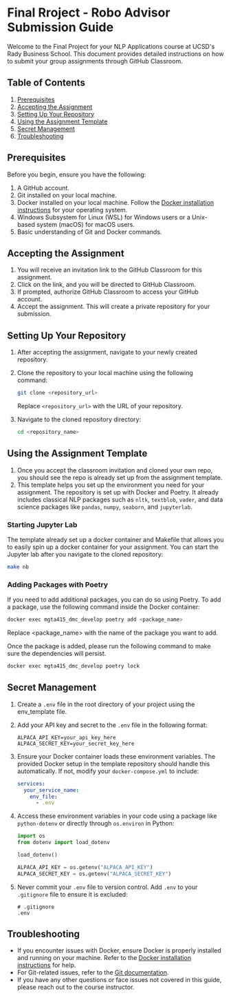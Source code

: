 
# Final Rroject - Robo Advisor Submission Guide

Welcome to the Final Project for your NLP Applications course at UCSD's Rady Business School. This document provides detailed instructions on how to submit your group assignments through GitHub Classroom.

## Table of Contents

1. [Prerequisites](#prerequisites)
2. [Accepting the Assignment](#accepting-the-assignment)
3. [Setting Up Your Repository](#setting-up-your-repository)
4. [Using the Assignment Template](#using-the-assignment-template)
5. [Secret Management](#secret-management)
6. [Troubleshooting](#troubleshooting)

## Prerequisites

Before you begin, ensure you have the following:

1. A GitHub account.
2. Git installed on your local machine.
3. Docker installed on your local machine. Follow the [Docker installation instructions](https://docs.docker.com/get-docker/) for your operating system.
4. Windows Subsystem for Linux (WSL) for Windows users or a Unix-based system (macOS) for macOS users.
5. Basic understanding of Git and Docker commands.

## Accepting the Assignment

1. You will receive an invitation link to the GitHub Classroom for this assignment.
2. Click on the link, and you will be directed to GitHub Classroom.
3. If prompted, authorize GitHub Classroom to access your GitHub account.
4. Accept the assignment. This will create a private repository for your submission.

## Setting Up Your Repository

1. After accepting the assignment, navigate to your newly created repository.
2. Clone the repository to your local machine using the following command:

    ```sh
    git clone <repository_url>
    ```

    Replace `<repository_url>` with the URL of your repository.

3. Navigate to the cloned repository directory:

    ```sh
    cd <repository_name>
    ```

## Using the Assignment Template

1. Once you accept the classroom invitation and cloned your own repo, you should see the repo is already set up from the assignment template.
2. This template helps you set up the environment you need for your assignment.  The repository is set up with Docker and Poetry. It already includes classical NLP packages such as `nltk`, `textblob`, `vader`, and data science packages like `pandas`, `numpy`, `seaborn`, and `jupyterlab`.

### Starting Jupyter Lab
The template already set up a docker container and Makefile that allows you to easily spin up a docker container for your assignment.  You can start the Jupyter lab after you navigate to the cloned repository:

```sh
make nb
```

### Adding Packages with Poetry

If you need to add additional packages, you can do so using Poetry. To add a package, use the following command inside the Docker container:

```sh
docker exec mgta415_dmc_develop poetry add <package_name>
```
Replace <package_name> with the name of the package you want to add.

Once the package is added, please run the following command to make sure the dependencies will persist.

```sh
docker exec mgta415_dmc_develop poetry lock
```

## Secret Management

1. Create a `.env` file in the root directory of your project using the env_template file.
2. Add your API key and secret to the `.env` file in the following format:

    ```plaintext
    ALPACA_API_KEY=your_api_key_here
    ALPACA_SECRET_KEY=your_secret_key_here
    ```

3. Ensure your Docker container loads these environment variables. The provided Docker setup in the template repository should handle this automatically. If not, modify your `docker-compose.yml` to include:

    ```yaml
    services:
      your_service_name:
        env_file:
          - .env
    ```

4. Access these environment variables in your code using a package like `python-dotenv` or directly through `os.environ` in Python:

    ```python
    import os
    from dotenv import load_dotenv

    load_dotenv()

    ALPACA_API_KEY = os.getenv("ALPACA_API_KEY")
    ALPACA_SECRET_KEY = os.getenv("ALPACA_SECRET_KEY")
    ```

5. Never commit your `.env` file to version control. Add `.env` to your `.gitignore` file to ensure it is excluded:

    ```plaintext
    # .gitignore
    .env
    ```


## Troubleshooting

- If you encounter issues with Docker, ensure Docker is properly installed and running on your machine. Refer to the [Docker installation instructions](https://docs.docker.com/get-docker/) for help.
- For Git-related issues, refer to the [Git documentation](https://git-scm.com/doc).
- If you have any other questions or face issues not covered in this guide, please reach out to the course instructor.
